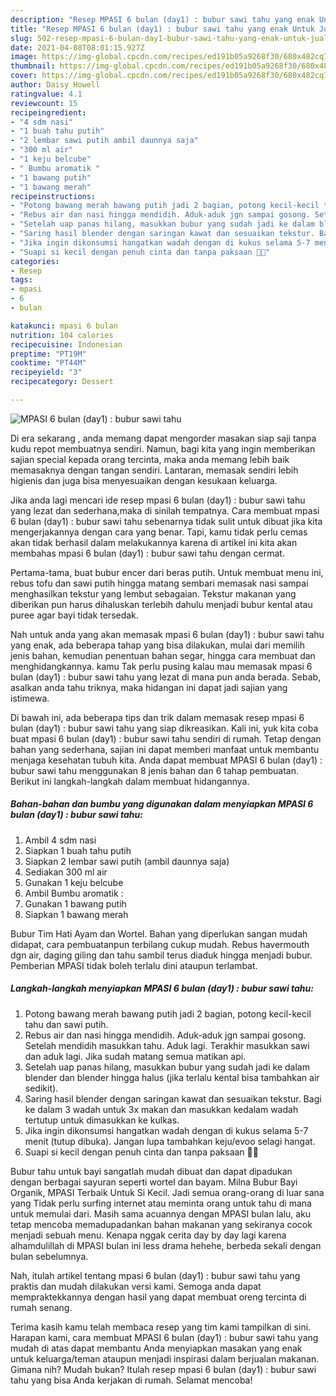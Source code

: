 ```yaml
---
description: "Resep MPASI 6 bulan (day1) : bubur sawi tahu yang enak Untuk Jualan"
title: "Resep MPASI 6 bulan (day1) : bubur sawi tahu yang enak Untuk Jualan"
slug: 502-resep-mpasi-6-bulan-day1-bubur-sawi-tahu-yang-enak-untuk-jualan
date: 2021-04-08T08:01:15.927Z
image: https://img-global.cpcdn.com/recipes/ed191b05a9268f30/680x482cq70/mpasi-6-bulan-day1-bubur-sawi-tahu-foto-resep-utama.jpg
thumbnail: https://img-global.cpcdn.com/recipes/ed191b05a9268f30/680x482cq70/mpasi-6-bulan-day1-bubur-sawi-tahu-foto-resep-utama.jpg
cover: https://img-global.cpcdn.com/recipes/ed191b05a9268f30/680x482cq70/mpasi-6-bulan-day1-bubur-sawi-tahu-foto-resep-utama.jpg
author: Daisy Howell
ratingvalue: 4.1
reviewcount: 15
recipeingredient:
- "4 sdm nasi"
- "1 buah tahu putih"
- "2 lembar sawi putih ambil daunnya saja"
- "300 ml air"
- "1 keju belcube"
- " Bumbu aromatik "
- "1 bawang putih"
- "1 bawang merah"
recipeinstructions:
- "Potong bawang merah bawang putih jadi 2 bagian, potong kecil-kecil tahu dan sawi putih."
- "Rebus air dan nasi hingga mendidih. Aduk-aduk jgn sampai gosong. Setelah mendidih masukkan tahu. Aduk lagi. Terakhir masukkan sawi dan aduk lagi. Jika sudah matang semua matikan api."
- "Setelah uap panas hilang, masukkan bubur yang sudah jadi ke dalam blender dan blender hingga halus (jika terlalu kental bisa tambahkan air sedikit)."
- "Saring hasil blender dengan saringan kawat dan sesuaikan tekstur. Bagi ke dalam 3 wadah untuk 3x makan dan masukkan kedalam wadah tertutup untuk dimasukkan ke kulkas."
- "Jika ingin dikonsumsi hangatkan wadah dengan di kukus selama 5-7 menit (tutup dibuka). Jangan lupa tambahkan keju/evoo selagi hangat."
- "Suapi si kecil dengan penuh cinta dan tanpa paksaan 💜💜"
categories:
- Resep
tags:
- mpasi
- 6
- bulan

katakunci: mpasi 6 bulan 
nutrition: 104 calories
recipecuisine: Indonesian
preptime: "PT19M"
cooktime: "PT44M"
recipeyield: "3"
recipecategory: Dessert

---
```



![MPASI 6 bulan (day1) : bubur sawi tahu](https://img-global.cpcdn.com/recipes/ed191b05a9268f30/680x482cq70/mpasi-6-bulan-day1-bubur-sawi-tahu-foto-resep-utama.jpg)

Di era  sekarang , anda memang dapat mengorder masakan siap saji tanpa kudu repot membuatnya sendiri. Namun, bagi kita yang ingin memberikan sajian special kepada orang tercinta, maka anda memang lebih baik memasaknya dengan tangan sendiri. Lantaran, memasak sendiri lebih higienis dan juga bisa menyesuaikan dengan kesukaan keluarga.

Jika anda lagi mencari ide resep mpasi 6 bulan (day1) : bubur sawi tahu yang lezat dan sederhana,maka di sinilah tempatnya. Cara membuat mpasi 6 bulan (day1) : bubur sawi tahu  sebenarnya tidak sulit untuk dibuat jika kita mengerjakannya dengan cara yang benar. Tapi, kamu tidak perlu cemas akan tidak berhasil dalam melakukannya 
karena di artikel ini kita akan membahas mpasi 6 bulan (day1) : bubur sawi tahu dengan cermat.  

Pertama-tama, buat bubur encer dari beras putih. Untuk membuat menu ini, rebus tofu dan sawi putih hingga matang sembari memasak nasi sampai menghasilkan tekstur yang lembut sebagaian. Tekstur makanan yang diberikan pun harus dihaluskan terlebih dahulu menjadi bubur kental atau puree agar bayi tidak tersedak.

Nah untuk anda yang akan memasak mpasi 6 bulan (day1) : bubur sawi tahu yang enak, ada beberapa tahap yang bisa dilakukan, mulai dari memilih jenis bahan, kemudian penentuan bahan segar, hingga cara membuat dan menghidangkannya. kamu Tak perlu pusing kalau mau memasak mpasi 6 bulan (day1) : bubur sawi tahu yang lezat di mana pun anda berada. Sebab, asalkan anda  tahu triknya, maka hidangan ini dapat jadi sajian yang istimewa.

Di bawah ini, ada beberapa tips dan trik dalam memasak resep mpasi 6 bulan (day1) : bubur sawi tahu yang siap dikreasikan. Kali ini, yuk kita coba buat mpasi 6 bulan (day1) : bubur sawi tahu sendiri di rumah. Tetap dengan bahan yang sederhana, sajian ini dapat memberi manfaat untuk membantu menjaga kesehatan tubuh kita. Anda dapat membuat MPASI 6 bulan (day1) : bubur sawi tahu menggunakan 8 jenis bahan dan 6 tahap pembuatan. Berikut ini langkah-langkah dalam membuat hidangannya.

<!--inarticleads1-->

##### Bahan-bahan dan bumbu yang digunakan dalam menyiapkan MPASI 6 bulan (day1) : bubur sawi tahu:

1. Ambil 4 sdm nasi
1. Siapkan 1 buah tahu putih
1. Siapkan 2 lembar sawi putih (ambil daunnya saja)
1. Sediakan 300 ml air
1. Gunakan 1 keju belcube
1. Ambil  Bumbu aromatik :
1. Gunakan 1 bawang putih
1. Siapkan 1 bawang merah


Bubur Tim Hati Ayam dan Wortel. Bahan yang diperlukan sangan mudah didapat, cara pembuatanpun terbilang cukup mudah. Rebus havermouth dgn air, daging giling dan tahu sambil terus diaduk hingga menjadi bubur. Pemberian MPASI tidak boleh terlalu dini ataupun terlambat. 

<!--inarticleads2-->

##### Langkah-langkah menyiapkan MPASI 6 bulan (day1) : bubur sawi tahu:

1. Potong bawang merah bawang putih jadi 2 bagian, potong kecil-kecil tahu dan sawi putih.
1. Rebus air dan nasi hingga mendidih. Aduk-aduk jgn sampai gosong. Setelah mendidih masukkan tahu. Aduk lagi. Terakhir masukkan sawi dan aduk lagi. Jika sudah matang semua matikan api.
1. Setelah uap panas hilang, masukkan bubur yang sudah jadi ke dalam blender dan blender hingga halus (jika terlalu kental bisa tambahkan air sedikit).
1. Saring hasil blender dengan saringan kawat dan sesuaikan tekstur. Bagi ke dalam 3 wadah untuk 3x makan dan masukkan kedalam wadah tertutup untuk dimasukkan ke kulkas.
1. Jika ingin dikonsumsi hangatkan wadah dengan di kukus selama 5-7 menit (tutup dibuka). Jangan lupa tambahkan keju/evoo selagi hangat.
1. Suapi si kecil dengan penuh cinta dan tanpa paksaan 💜💜


Bubur tahu untuk bayi sangatlah mudah dibuat dan dapat dipadukan dengan berbagai sayuran seperti wortel dan bayam. Milna Bubur Bayi Organik, MPASI Terbaik Untuk Si Kecil. Jadi semua orang-orang di luar sana yang Tidak perlu surfing internet atau meminta orang untuk tahu di mana untuk memulai dari. Masih sama acuannya dengan MPASI bulan lalu, aku tetap mencoba memadupadankan bahan makanan yang sekiranya cocok menjadi sebuah menu. Kenapa nggak cerita day by day lagi karena alhamdulillah di MPASI bulan ini less drama hehehe, berbeda sekali dengan bulan sebelumnya. 

Nah, itulah artikel tentang  mpasi 6 bulan (day1) : bubur sawi tahu  yang praktis dan mudah dilakukan versi kami. Semoga anda dapat mempraktekkannya dengan hasil yang dapat membuat oreng tercinta di rumah senang. 

Terima kasih kamu telah membaca resep yang tim kami tampilkan di sini. Harapan kami, cara membuat  MPASI 6 bulan (day1) : bubur sawi tahu yang mudah di atas dapat membantu Anda menyiapkan masakan yang enak untuk keluarga/teman ataupun menjadi inspirasi dalam berjualan makanan. Gimana nih? Mudah bukan? Itulah resep mpasi 6 bulan (day1) : bubur sawi tahu yang bisa Anda kerjakan di rumah. Selamat mencoba!

